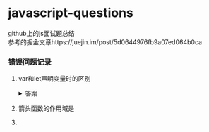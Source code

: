 # javascript-questions
github上的js面试题总结  
参考的掘金文章https://juejin.im/post/5d0644976fb9a07ed064b0ca

### 错误问题记录
1. var和let声明变量时的区别  
    <details>
    <summary>答案</summary>
    <pre><code>
        ```
    二者都会被变量提升，但是var在创建时即被初始化，所以提前console会显示undefined，而let只会被创建不会初始化，  
    所以提前输出会显示ReferenceError（暂时性死区）
        ```
    </code></pre>
    </details>  

2. 箭头函数的作用域是  
3.  

